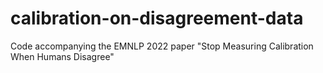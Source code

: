 # calibration-on-disagreement-data
Code accompanying the EMNLP 2022 paper "Stop Measuring Calibration When Humans Disagree"
